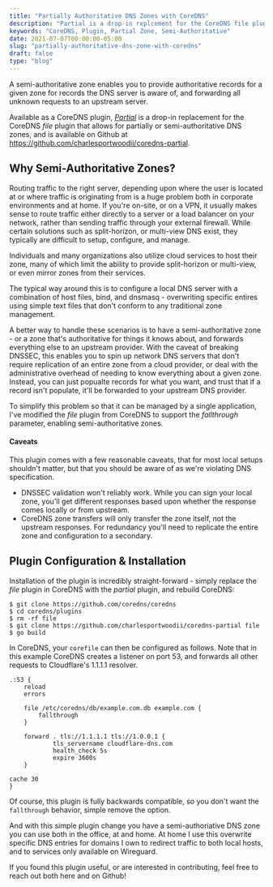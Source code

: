 ```yaml
---
title: "Partially Authoritative DNS Zones with CoreDNS"
description: "Partial is a drop-in replcement for the CoreDNS file plugin to provide semi-authoritative DNS zones."
keywords: "CoreDNS, Plugin, Partial Zone, Semi-Authoritative"
date: 2021-07-07T00:00:00-05:00
slug: "partially-authoritative-dns-zone-with-coredns"
draft: false
type: "blog"
---
```

A semi-authoritative zone enables you to provide authoritative records for a given zone for records the DNS server is aware of, and forwarding all unknown requests to an upstream server.

Available as  a CoreDNS plugin, [_Partial_](https://github.com/charlesportwoodii/coredns-partial) is a drop-in replacement for the CoreDNS _file_ plugin that allows for partially or semi-authoritative DNS zones, and is available on Github at https://github.com/charlesportwoodii/coredns-partial.

<!--more-->

## Why Semi-Authoritative Zones?

Routing traffic to the right server, depending upon where the user is located at or where traffic is originating from is a huge problem both in corporate environments and at home. If you're on-site, or on a VPN, it usually makes sense to route traffic either directly to a server or a load balancer on your network, rather than sending traffic through your external firewall. While certain solutions such as split-horizon, or multi-view DNS exist, they typically are difficult to setup, configure, and manage.

Individuals and many organizations also utilize cloud services to host their zone, many of which limit the ability to provide split-horizon or multi-view, or even mirror zones from their services.

The typical way around this is to configure a local DNS server with a combination of host files, bind, and dnsmasq - overwriting specific entires using simple text files that don't conform to any traditional zone management.

A better way to handle these scenarios is to have a semi-authoritative zone - or a zone that's authoritative for things it knows about, and forwards everything else to an upstream provider. With the caveat of breaking DNSSEC, this enables you to spin up network DNS servers that don't require replication of an entire zone from a cloud provider, or deal with the administrative overhead of needing to know everything about a given zone. Instead, you can just popualte records for what you want, and trust that if a record isn't populate, it'll be forwarded to your upstream DNS provider.

To simplify this problem so that it can be managed by a single application, I've modified the _file_ plugin from CoreDNS to support the _fallthrough_ parameter, enabling semi-authoritative zones.

#### Caveats

This plugin comes with a few reasonable caveats, that for most local setups shouldn't matter, but that you should be aware of as we're violating DNS specification.

- DNSSEC validation won't reliably work. While you can sign your local zone, you'll get different responses based upon whether the response comes locally or from upstream.
- CoreDNS zone transfers will only transfer the zone itself, not the upstream responses. For redundancy you'll need to replicate the entire zone and configuration to a secondary.

## Plugin Configuration & Installation

Installation of the plugin is incredibly straight-forward - simply replace the _file_ plugin in CoreDNS with the _partial_ plugin, and rebuild CoreDNS:

```
$ git clone https://github.com/coredns/coredns
$ cd coredns/plugins
$ rm -rf file
$ git clone https://github.com/charlesportwoodii/coredns-partial file
$ go build
```

In CoreDNS, your `corefile` can then be configured as follows. Note that in this example CoreDNS creates a listener on port 53, and forwards all other requests to Cloudflare's 1.1.1.1 resolver.

```
.:53 {
    reload
    errors

    file /etc/coredns/db/example.com.db example.com {
		fallthrough
    }

    forward . tls://1.1.1.1 tls://1.0.0.1 {
            tls_servername cloudflare-dns.com
            health_check 5s
            expire 3600s
    }

cache 30
}
```

Of course, this plugin is fully backwards compatible, so you don't want the `fallthrough` behavior, simple remove the option.

And with this simple plugin change you have a semi-authoriative DNS zone you can use both in the office, at and home. At home I use this overwrite specific DNS entries for domains I own to redirect traffic to both local hosts, and to services only available on Wireguard.

If you found this plugin useful, or are interested in contributing, feel free to reach out both here and on Github!
